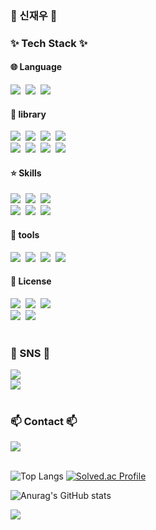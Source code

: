<h3 align="left">👋 신재우 👋</h3>

<h3 align="left">✨ Tech Stack ✨</h3>
<div align="left">
  <h4 align="left">🌐 Language</h3>
  <img src="https://img.shields.io/badge/Python-20232a.svg?style=for-the-badge&logo=python&logoColor=#000000" />&nbsp
  <img src="https://img.shields.io/badge/Java-20232a.svg?style=for-the-badge&logo=Java&logoColor=#000000" />&nbsp
  <img src="https://img.shields.io/badge/SQL-20232a.svg?style=for-the-badge&logo=postgresql&logoColor=#000000" />&nbsp
  <br>

  <h4 align="left">📙 library</h3>
  <img src="https://img.shields.io/badge/pandas-20232a.svg?style=for-the-badge&logo=pandas&logoColor=#000000" />&nbsp
  <img src="https://img.shields.io/badge/numpy-20232a.svg?style=for-the-badge&logo=numpy&logoColor=#000000" />&nbsp
  <img src="https://img.shields.io/badge/scikit_learn-20232a.svg?style=for-the-badge&logo=scikitlearn&logoColor=#000000" />&nbsp
  <img src="https://img.shields.io/badge/PyTorch-20232a.svg?style=for-the-badge&logo=pytorch&logoColor=#000000" />&nbsp
  <br>
  <img src="https://img.shields.io/badge/Tensorflow-20232a.svg?style=for-the-badge&logo=Tensorflow&logoColor=#000000" />&nbsp
  <img src="https://img.shields.io/badge/Flask-20232a.svg?style=for-the-badge&logo=flask&logoColor=#000000" />&nbsp
  <img src="https://img.shields.io/badge/Matplotlib-20232a.svg?style=for-the-badge&logo=matplotlib&logoColor=#000000" />&nbsp
  <img src="https://img.shields.io/badge/Seaborn-20232a.svg?style=for-the-badge&logo=seaborn&logoColor=#000000" />&nbsp
  <br>

  <h4 align="left">⭐ Skills</h3>
  <img src="https://img.shields.io/badge/Docker-20232a.svg?style=for-the-badge&logo=Docker&logoColor=#000000" />&nbsp
  <img src="https://img.shields.io/badge/Airflow-20232a.svg?style=for-the-badge&logo=apacheairflow&logoColor=#000000" />&nbsp
  <img src="https://img.shields.io/badge/Kafka-20232a.svg?style=for-the-badge&logo=apachekafka&logoColor=#000000" />&nbsp
  <br>
  <img src="https://img.shields.io/badge/PostgreSQL-20232a.svg?style=for-the-badge&logo=postgresql&logoColor=#000000" />&nbsp
  <img src="https://img.shields.io/badge/Sqlite-20232a.svg?style=for-the-badge&logo=sqlite&logoColor=#000000" />&nbsp
  <img src="https://img.shields.io/badge/MySql-20232a.svg?style=for-the-badge&logo=mysql&logoColor=#000000" />&nbsp

  <h4 align="left">🔨 tools</h3>
  <img src="https://img.shields.io/badge/Cursor-20232a.svg?style=for-the-badge&logo=cursor&logoColor=#000000" />&nbsp
  <img src="https://img.shields.io/badge/visual_studio_code-20232a.svg?style=for-the-badge&logo=vscode&logoColor=#000000" />&nbsp
  <img src="https://img.shields.io/badge/pycharm-20232a.svg?style=for-the-badge&logo=pycharm&logoColor=#000000" />&nbsp
  <img src="https://img.shields.io/badge/intellij-20232a.svg?style=for-the-badge&logo=intellijidea&logoColor=#000000" />&nbsp

  <h4 align="left">🪪 License</h3>
  <img src="https://img.shields.io/badge/ADSP-20232a.svg?style=for-the-badge&logo=matplotlib&logoColor=#000000" />&nbsp
  <img src="https://img.shields.io/badge/정보처리기능사-20232a.svg?style=for-the-badge&logo=matplotlib&logoColor=#000000" />&nbsp
  <img src="https://img.shields.io/badge/정보기기운용기능사-20232a.svg?style=for-the-badge&logo=matplotlib&logoColor=#000000" />&nbsp
  <br>
  <img src="https://img.shields.io/badge/aice_basic-20232a.svg?style=for-the-badge&logo=matplotlib&logoColor=#000000" />&nbsp
  <img src="https://img.shields.io/badge/aice_associate-20232a.svg?style=for-the-badge&logo=matplotlib&logoColor=#000000" />&nbsp
</div>
<br>

<h3 align="left">💬 SNS 💬</h3>
<div align="left">
  <a href="https://conewbie.tistory.com/">
    <img
      src="https://img.shields.io/badge/conewbie-20232a.svg?style=for-the-badge&logo=tistory&logoColor=white"/>
  </a>
  <br>
  <a href="https://github.com/sinjaeu/">
    <img
      src="https://img.shields.io/badge/github-20232a.svg?style=for-the-badge&logo=github&logoColor=white"/>
  </a>
</div>

<br>

<h3 align="left">📫 Contact 📫</h3>
<div align="left">
  <a href="mailto:sjq65897245@gmail.com">
    <img
      src="https://img.shields.io/badge/sjq65897245@gmail.com-D14836?style=for-the-badge&logo=gmail&logoColor=white"/>
  </a>
</div>

<br>

<div align="left">

![Top Langs](https://github-readme-stats.vercel.app/api/top-langs/?username=sinjaeu&layout=compact)
[![Solved.ac Profile](http://mazassumnida.wtf/api/v2/generate_badge?boj=sjq65897245)](https://solved.ac/sjq65897245)
</div>
<div align="left">

![Anurag's GitHub stats](https://github-readme-stats.vercel.app/api?username=sinjaeu&show_icons=true&theme=transparent)
</div>

<div align='left'>

  ![](https://komarev.com/ghpvc/?username=sinjaeu)<br><br>
</div>

<!--
**sinjaeu/sinjaeu** is a ✨ _special_ ✨ repository because its `README.md` (this file) appears on your GitHub profile.

Here are some ideas to get you started:

- 🔭 I’m currently working on ...
- 🌱 I’m currently learning ...
- 👯 I’m looking to collaborate on ...
- 🤔 I’m looking for help with ...
- 💬 Ask me about ...
- 📫 How to reach me: ...
- 😄 Pronouns: ...
- ⚡ Fun fact: ...
-->
